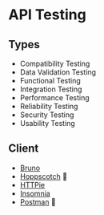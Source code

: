 # API Testing

## Types

- Compatibility Testing
- Data Validation Testing
- Functional Testing
- Integration Testing
- Performance Testing
- Reliability Testing
- Security Testing
- Usability Testing

## Client

- [Bruno](/bruno.md)
- [Hoppscotch](/hoppscotch/README.md) 🌟
- [HTTPie](/httpie.md)
- [Insomnia](/insomnia.md)
- [Postman](/postman/README.md) 🌟

<!--
https://yaak.app
-->
